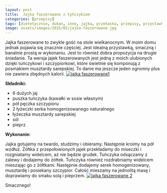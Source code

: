 ```yaml
---
layout: post
title:  Jajka faszerowane z tyńczykiem
categories: [przepisy]
tags: [dietetycznie, dukan, inne, jajka, przekaska, przepisy, przystawka, tunczyk]
image: assets/images/2015/02/jajka-faszerowane.jpg
---
```

Jajka faszerowane to zwykle gość na stole wielkanocnym. W moim domu jednak pojawia się znacznie częściej. Jest idealną przystawką, smaczną i banalnie prostą w wykonaniu. Jest to również dobra propozycja na drugie śniadanie. Ta wersja jajek faszerowanych jest jedną z moich ulubionych dzięki tuńczykowi i szczypiorkowi, które świetnie się komponują z posmakiem musztardy sarepskiej. To danie ma jeszcze jeden ogromny plus nie zawiera zbędnych kalorii.
[![jajka faszerowane1](http://kobieta-ze-smakiem.pl/wp-content/uploads/2015/02/jajka-faszerowane1-300x222.jpg)](http://kobieta-ze-smakiem.pl/wp-content/uploads/2015/02/jajka-faszerowane1.jpg)



**Składniki:**


* 6 dużych jaj
* puszka tuńczyka (kawałki w sosie własnym)
* pół pęczka szczypioru
* 2 łyżeczki serka homogenizowanego naturalnego
* łyżeczka musztardy sarepskiej
* sól
* pieprz


**Wykonanie:**

Jajka gotujemy na twardo, studzimy i obieramy. Następnie kroimy na pół wzdłuż. Żółtka z przepołowionych jajek przekładamy do miseczki i rozgniatamy widelcem, aż nie będzie grudek. Tuńczyka odsączamy z zalewy i dodajemy do żółtek. Tuńczyka również rozdrabniamy widelcem mieszając go z żółtkami. Następnie dodajemy serek homogenizowany, musztardę i posiekany szczypior. Całość mieszamy na jednolitą masę i doprawiamy do smaku solą i pieprzem.
[![jajka faszerowane 2](http://kobieta-ze-smakiem.pl/wp-content/uploads/2015/02/jajka-faszerowane-2-300x222.jpg)](http://kobieta-ze-smakiem.pl/wp-content/uploads/2015/02/jajka-faszerowane-2.jpg)


Smacznego!


 

 
    